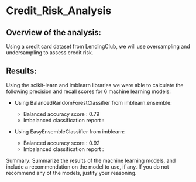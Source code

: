 # Credit_Risk_Analysis

## Overview of the analysis:
Using a credit card dataset from LendingClub, we will use oversampling and undersampling to assess credit risk.

## Results:
Using the scikit-learn and imblearn libraries we were able to calculate the following precision and recall scores for 6 machine learning models:

- Using BalancedRandomForestClassifier from imblearn.ensemble:
	- Balanced accuracy score :  0.79
	- Imbalanced classification report :  

- Using EasyEnsembleClassifier from imblearn:
	- Balanced accuracy score :  0.92
	- Imbalanced classification report :   


	
Summary: Summarize the results of the machine learning models, and include a recommendation on the model to use, if any. If you do not recommend any of the models, justify your reasoning.
